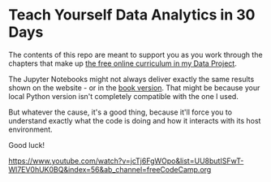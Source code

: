 # Teach Yourself Data Analytics in 30 Days

The contents of this repo are meant to support you as you work through the chapters that make up [the free online curriculum in my Data Project](https://stories.thedataproject.net/). 

The Jupyter Notebooks might not always deliver exactly the same results shown on the website - or in the [book version](https://www.amazon.com/dp/1777721008). That might be because your local Python version isn't completely compatible with the one I used. 

But whatever the cause, it's a good thing, because it'll force you to understand exactly what the code is doing and how it interacts with its host environment. 

Good luck!

https://www.youtube.com/watch?v=jcTj6FgWOpo&list=UU8butISFwT-Wl7EV0hUK0BQ&index=56&ab_channel=freeCodeCamp.org
